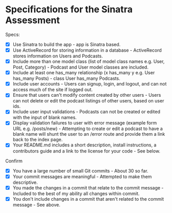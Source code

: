 # Specifications for the Sinatra Assessment

Specs:
- [x] Use Sinatra to build the app - app is Sinatra based.
- [x] Use ActiveRecord for storing information in a database - ActiveRecord stores information on Users and Podcasts.
- [x] Include more than one model class (list of model class names e.g. User, Post, Category) - Podcast and User model classes are included.
- [x] Include at least one has_many relationship (x has_many y e.g. User has_many Posts) - class User has_many Podcasts.
- [x] Include user accounts - Users can signup, login, and logout, and can not access much of the site if logged out.
- [x] Ensure that users can't modify content created by other users - Users can not delete or edit the podcast listings of other users, based on user ids.
- [x] Include user input validations - Podcasts can not be created or edited with the input of blank names.
- [x] Display validation failures to user with error message (example form URL e.g. /posts/new) - Attempting to create or edit a podcast to have a blank name will shunt the user to an /error route and provide them a link back to the index page.
- [x] Your README.md includes a short description, install instructions, a contributors guide and a link to the license for your code - See below.

Confirm
- [x] You have a large number of small Git commits - About 30 so far.
- [x] Your commit messages are meaningful - Attempted to make them descriptive.
- [x] You made the changes in a commit that relate to the commit message - Included to the best of my ability all changes within commit.
- [x] You don't include changes in a commit that aren't related to the commit message - See above.
